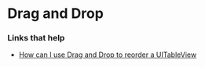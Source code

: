 # Drag and Drop

### Links that help
- [How can I use Drag and Drop to reorder a UITableView](https://stackoverflow.com/questions/60270449/how-can-i-use-drag-and-drop-to-reorder-a-uitableview)